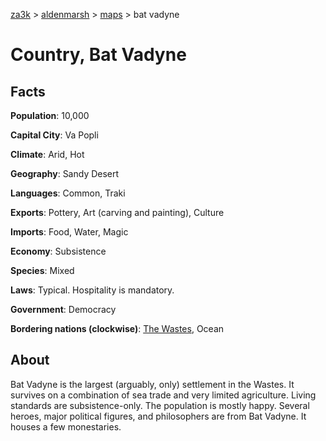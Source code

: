 [za3k](/) > [aldenmarsh](/aldenmarsh/) > [maps](maps) > bat vadyne

# Country, Bat Vadyne
## Facts
**Population**: 10,000

**Capital City**: Va Popli

**Climate**: Arid, Hot

**Geography**: Sandy Desert

**Languages**: Common, Traki

**Exports**: Pottery, Art (carving and painting), Culture

**Imports**: Food, Water, Magic

**Economy**: Subsistence

**Species**: Mixed

**Laws**: Typical. Hospitality is mandatory.

**Government**: Democracy

**Bordering nations (clockwise)**: [The Wastes](wastes), Ocean

## About
Bat Vadyne is the largest (arguably, only) settlement in the Wastes. It survives on a combination of sea trade and very limited agriculture. Living standards are subsistence-only. The population is mostly happy. Several heroes, major political figures, and philosophers are from Bat Vadyne. It houses a few monestaries.
